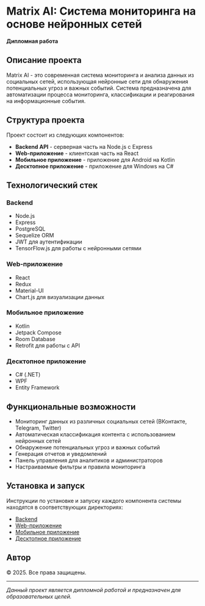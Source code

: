# Matrix AI: Система мониторинга на основе нейронных сетей

**Дипломная работа**

## Описание проекта

Matrix AI - это современная система мониторинга и анализа данных из социальных сетей, использующая нейронные сети для обнаружения потенциальных угроз и важных событий. Система предназначена для автоматизации процесса мониторинга, классификации и реагирования на информационные события.

## Структура проекта

Проект состоит из следующих компонентов:
- **Backend API** - серверная часть на Node.js с Express
- **Web-приложение** - клиентская часть на React
- **Мобильное приложение** - приложение для Android на Kotlin
- **Десктопное приложение** - приложение для Windows на C#

## Технологический стек

### Backend
- Node.js
- Express
- PostgreSQL
- Sequelize ORM
- JWT для аутентификации
- TensorFlow.js для работы с нейронными сетями

### Web-приложение
- React
- Redux
- Material-UI
- Chart.js для визуализации данных

### Мобильное приложение
- Kotlin
- Jetpack Compose
- Room Database
- Retrofit для работы с API

### Десктопное приложение
- C# (.NET)
- WPF
- Entity Framework

## Функциональные возможности

- Мониторинг данных из различных социальных сетей (ВКонтакте, Telegram, Twitter)
- Автоматическая классификация контента с использованием нейронных сетей
- Обнаружение потенциальных угроз и важных событий
- Генерация отчетов и уведомлений
- Панель управления для аналитиков и администраторов
- Настраиваемые фильтры и правила мониторинга

## Установка и запуск

Инструкции по установке и запуску каждого компонента системы находятся в соответствующих директориях:
- [Backend](/backend/README.md)
- [Web-приложение](/web-app/README.md)
- [Мобильное приложение](/mobile-app/README.md)
- [Десктопное приложение](/desktop-app/README.md)

## Автор

© 2025. Все права защищены.

---

*Данный проект является дипломной работой и предназначен для образовательных целей.* 